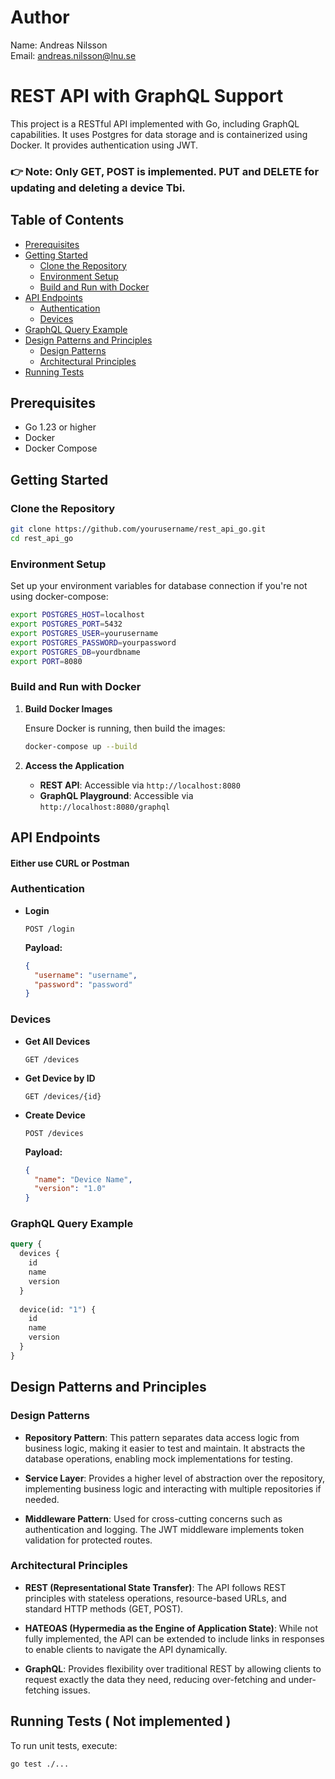 # Author
Name: Andreas Nilsson <br>
Email: andreas.nilsson@lnu.se

# REST API with GraphQL Support

This project is a RESTful API implemented with Go, including GraphQL capabilities. It uses Postgres for data storage and is containerized using Docker. 
It provides authentication using JWT.
<br>
### 👉 Note: Only GET, POST is implemented. PUT and DELETE for updating and deleting a device Tbi.

## Table of Contents

- [Prerequisites](#prerequisites)
- [Getting Started](#getting-started)
  - [Clone the Repository](#clone-the-repository)
  - [Environment Setup](#environment-setup)
  - [Build and Run with Docker](#build-and-run-with-docker)
- [API Endpoints](#api-endpoints)
  - [Authentication](#authentication)
  - [Devices](#devices)
- [GraphQL Query Example](#graphql-query-example)
- [Design Patterns and Principles](#design-patterns-and-principles)
  - [Design Patterns](#design-patterns)
  - [Architectural Principles](#architectural-principles)
- [Running Tests](#running-tests)

## Prerequisites

- Go 1.23 or higher
- Docker
- Docker Compose

## Getting Started

### Clone the Repository

```bash
git clone https://github.com/yourusername/rest_api_go.git
cd rest_api_go
```

### Environment Setup

Set up your environment variables for database connection if you're not using docker-compose:

```bash
export POSTGRES_HOST=localhost
export POSTGRES_PORT=5432
export POSTGRES_USER=yourusername
export POSTGRES_PASSWORD=yourpassword
export POSTGRES_DB=yourdbname
export PORT=8080
```

### Build and Run with Docker

1. **Build Docker Images**

   Ensure Docker is running, then build the images:

   ```bash
   docker-compose up --build
   ```

2. **Access the Application**

   - **REST API**: Accessible via `http://localhost:8080`
   - **GraphQL Playground**: Accessible via `http://localhost:8080/graphql`

## API Endpoints 
#### Either use CURL or Postman
### Authentication

- **Login**

  ```http
  POST /login
  ```

  **Payload:**

  ```json
  {
    "username": "username",
    "password": "password"
  }
  ```

### Devices

- **Get All Devices**

  ```http
  GET /devices
  ```

- **Get Device by ID**

  ```http
  GET /devices/{id}
  ```

- **Create Device**

  ```http
  POST /devices
  ```

  **Payload:**

  ```json
  {
    "name": "Device Name",
    "version": "1.0"
  }
  ```

### GraphQL Query Example

```graphql
query {
  devices {
    id
    name
    version
  }
  
  device(id: "1") {
    id
    name
    version
  }
}
```

## Design Patterns and Principles

### Design Patterns

- **Repository Pattern**: This pattern separates data access logic from business logic, making it easier to test and maintain. It abstracts the database operations, enabling mock implementations for testing.

- **Service Layer**: Provides a higher level of abstraction over the repository, implementing business logic and interacting with multiple repositories if needed.

- **Middleware Pattern**: Used for cross-cutting concerns such as authentication and logging. The JWT middleware implements token validation for protected routes.

### Architectural Principles

- **REST (Representational State Transfer)**: The API follows REST principles with stateless operations, resource-based URLs, and standard HTTP methods (GET, POST).

- **HATEOAS (Hypermedia as the Engine of Application State)**: While not fully implemented, the API can be extended to include links in responses to enable clients to navigate the API dynamically.

- **GraphQL**: Provides flexibility over traditional REST by allowing clients to request exactly the data they need, reducing over-fetching and under-fetching issues.

## Running Tests ( Not implemented )

To run unit tests, execute:

```bash
go test ./...
```
